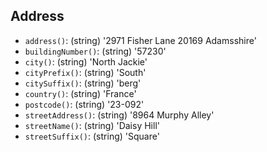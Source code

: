 ## Address

- `address()`: (string) '2971 Fisher Lane 20169 Adamsshire'
- `buildingNumber()`: (string) '57230'
- `city()`: (string) 'North Jackie'
- `cityPrefix()`: (string) 'South'
- `citySuffix()`: (string) 'berg'
- `country()`: (string) 'France'
- `postcode()`: (string) '23-092'
- `streetAddress()`: (string) '8964 Murphy Alley'
- `streetName()`: (string) 'Daisy Hill'
- `streetSuffix()`: (string) 'Square'
